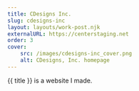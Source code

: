 ```yaml
---
title: CDesigns Inc.
slug: cdesigns-inc
layout: layouts/work-post.njk
externalURL: https://centerstaging.net
order: 3
cover:
    src: /images/cdesigns-inc_cover.png
    alt: CDesigns, Inc. homepage
---
```

{{ title }} is a website I made.
